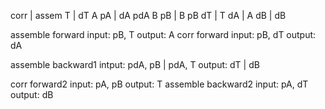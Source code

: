 corr        |   assem
T           |   dT
A   pA      |   dA  pdA
B   pB      |   B   pB
dT          |   T
dA          |   A
dB          | dB

assemble forward input: pB, T
                output: A
corr forward input:     pB, dT
            output:     dA


assemble backward1 intput:  pdA, pB  | pdA, T
                  output:  dT        | dB

corr forward2 input:        pA,  pB
             output:        T
assemble backward2 input:              pA, dT
                  output:              dB

